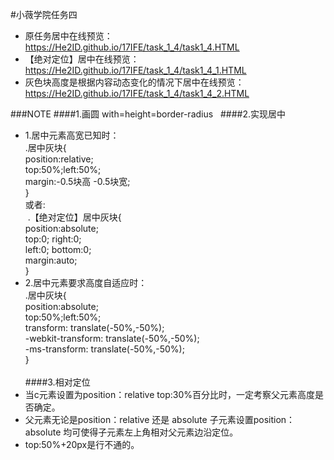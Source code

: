 #小薇学院任务四  

*   原任务居中在线预览：https://He2ID.github.io/17IFE/task_1_4/task1_4.HTML
*   【绝对定位】居中在线预览：https://He2ID.github.io/17IFE/task_1_4/task1_4_1.HTML
*   灰色块高度是根据内容动态变化的情况下居中在线预览：https://He2ID.github.io/17IFE/task_1_4/task1_4_2.HTML
  
###NOTE
####1.画圆
with=height=border-radius  
####2.实现居中  
*   1.居中元素高宽已知时：    
    .居中灰块{<br>
    position:relative;<br>
    top:50%;left:50%;<br>
    margin:-0.5块高 -0.5块宽;<br>
    }  
  或者:  
  .【绝对定位】居中灰块{<br>
   position:absolute;<br>
   top:0;
   right:0;        
   left:0;
   bottom:0;<br>
   margin:auto;<br>
   }  
*   2.居中元素要求高度自适应时：  
  .居中灰块{<br>
    position:absolute;<br>
    top:50%;left:50%;<br>
    transform: translate(-50%,-50%);<br>
    -webkit-transform: translate(-50%,-50%);<br> 
    -ms-transform: translate(-50%,-50%);<br>
    }<br>  
####3.相对定位  
*   当c元素设置为position：relative top:30%百分比时，一定考察父元素高度是否确定。
*   父元素无论是position：relative 还是 absolute 子元素设置position：absolute 均可使得子元素左上角相对父元素边沿定位。
*   top:50%+20px是行不通的。
